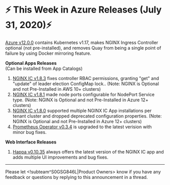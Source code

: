 # :zap: This Week in Azure Releases (July 31, 2020):zap:

[Azure v12.0.0](https://github.com/giantswarm/releases/blob/master/azure/v12.0.0) contains Kubernetes v1.17, makes NGINX Ingress Controller optional (not pre-installed), and removes Quay from being a single point of failure by using Docker mirroring feature.

**Optional Apps Releases**  
(Can be installed from App Catalogs)

1. [NGINX IC v1.8.3](https://github.com/giantswarm/nginx-ingress-controller-app/blob/master/CHANGELOG.md#183---2020-07-31) fixes controller RBAC permissions, granting "get" and "update" of leader election ConfigMap lock.. (Note: NGINX is Optional and not Pre-Installed in AWS 10+ clusters)
2. [NGINX IC v1.8.1](https://github.com/giantswarm/nginx-ingress-controller-app/blob/master/CHANGELOG.md#181---2020-07-28) made node ports configurable for NodePort Service type. (Note: NGINX is Optional and not Pre-Installed in Azure 12+ clusters)
3. [NGINX IC v1.8.0](https://github.com/giantswarm/nginx-ingress-controller-app/blob/master/CHANGELOG.md#180---2020-07-24) supported multiple NGINX IC App installations per tenant cluster and dropped deprecated configuration properties. (Note: NGINX is Optional and not Pre-Installed in Azure 12+ clusters)
4. [Prometheus Operator v0.3.4](https://github.com/giantswarm/prometheus-operator-app/blob/master/CHANGELOG.md#034---2020-07-22) is upgraded to the latest verision with minor bug fixes.

**Web Interface Releases**
1. [Happa v0.10.35](https://github.com/giantswarm/happa/releases/tag/v0.10.35) always offers the latest version of the NGINX IC app and adds multiple UI improvements and bug fixes.

---
Please let <!subteam^S0GSG846L|Product Owners> know if you have any feedback or questions by replying to this announcement in a thread.
